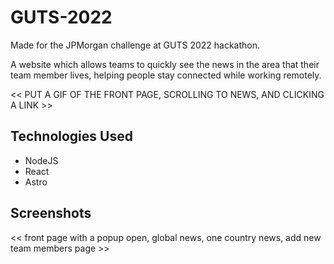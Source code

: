 # GUTS-2022
Made for the JPMorgan challenge at GUTS 2022 hackathon.

A website which allows teams to quickly see the news in the area that their team member lives, helping people stay connected while working remotely.

<< PUT A GIF OF THE FRONT PAGE, SCROLLING TO NEWS, AND CLICKING A LINK >>


## Technologies Used
- NodeJS
- React
- Astro


## Screenshots

<< front page with a popup open, global news, one country news, add new team members page >>
